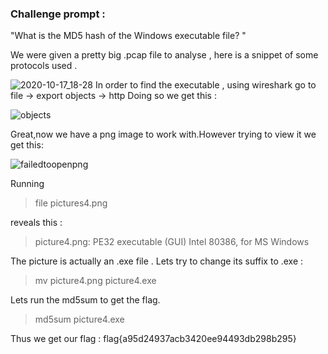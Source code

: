 ### **Challenge prompt :**

"What is the MD5 hash of the Windows executable file? "

We were given a pretty big .pcap file to analyse , here is a snippet of some protocols used .

![2020-10-17_18-28](https://user-images.githubusercontent.com/73142671/96650705-fb986980-133b-11eb-862d-8f1cfc71fc41.png)
In order to find the executable , using wireshark go to file -> export objects -> http
Doing so we get this :

![objects](https://user-images.githubusercontent.com/73142671/96651178-f0920900-133c-11eb-9adc-b57dec3aeb17.png)

Great,now we have a png image to work with.However trying to view it we get this:

![failedtoopenpng](https://user-images.githubusercontent.com/73142671/96651216-03a4d900-133d-11eb-9096-71623efd5824.png)

Running

  > file pictures4.png 

reveals this :

  > picture4.png: PE32 executable (GUI) Intel 80386, for MS Windows

The picture is actually an .exe file . Lets try to change its suffix to .exe :

  >mv picture4.png picture4.exe

Lets run the md5sum to get the flag. 

  > md5sum picture4.exe 

Thus we get our flag : flag{a95d24937acb3420ee94493db298b295}
